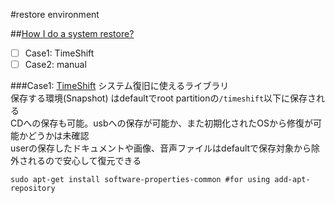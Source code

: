 #restore environment

##[How I do a system restore?](http://askubuntu.com/questions/56095/how-i-do-a-system-restore)  
- [ ] Case1: TimeShift  
- [ ] Case2: manual  

###Case1: [TimeShift](http://www.teejeetech.in/p/timeshift.html)
システム復旧に使えるライブラリ  
保存する環境(Snapshot) はdefaultでroot partitionの`/timeshift`以下に保存される  
CDへの保存も可能。usbへの保存が可能か、また初期化されたOSから修復が可能かどうかは未確認  
userの保存したドキュメントや画像、音声ファイルはdefaultで保存対象から除外されるので安心して復元できる  

```  
sudo apt-get install software-properties-common #for using add-apt-repository  

```
